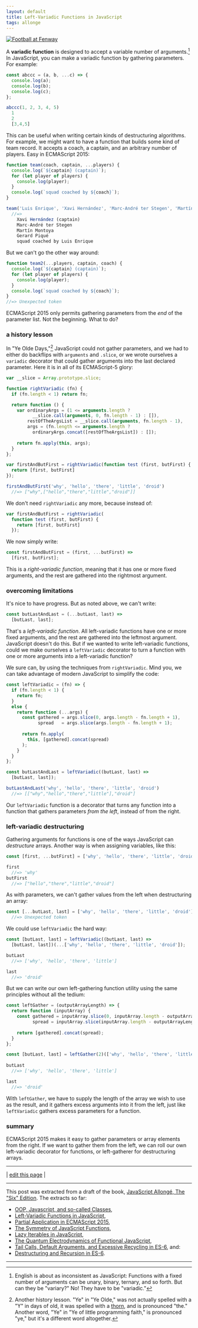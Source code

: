 ```yaml
---
layout: default
title: Left-Variadic Functions in JavaScript
tags: allonge
---
```


[![Football at Fenway](/assets/images/football-at-fenway.jpg)](https://www.flickr.com/photos/ekilby/7651165338 "Football at Fenway Pregame Lineups (c) 2012 Eric Kilby")

A **variadic function** is designed to accept a variable number of arguments.[^eng] In JavaScript, you can make a variadic function by gathering parameters. For example:

[^eng]: English is about as inconsistent as JavaScript: Functions with a fixed number of arguments can be unary, binary, ternary, and so forth. But can they be "variary?" No! They have to be "variadic."

```javascript
const abccc = (a, b, ...c) => {
  console.log(a);
  console.log(b);
  console.log(c);
};

abccc(1, 2, 3, 4, 5)
  1
  2
  [3,4,5]
```

This can be useful when writing certain kinds of destructuring algorithms. For example, we might want to have a function that builds some kind of team record. It accepts a coach, a captain, and an arbitrary number of players. Easy in ECMAScript 2015:

```javascript
function team(coach, captain, ...players) {
  console.log(`${captain} (captain)`);
  for (let player of players) {
    console.log(player);
  }
  console.log(`squad coached by ${coach}`);
}

team('Luis Enrique', 'Xavi Hernández', 'Marc-André ter Stegen', 'Martín Montoya', 'Gerard Piqué')
  //=>
    Xavi Hernández (captain)
    Marc-André ter Stegen
    Martín Montoya
    Gerard Piqué
    squad coached by Luis Enrique
```

But we can't go the other way around:

```javascript
function team2(...players, captain, coach) {
  console.log(`${captain} (captain)`);
  for (let player of players) {
    console.log(player);
  }
  console.log(`squad coached by ${coach}`);
}
//=> Unexpected token
```

ECMAScript 2015 only permits gathering parameters from the *end* of the parameter list. Not the beginning. What to do?

### a history lesson

In "Ye Olde Days,"[^ye] JavaScript could not gather parameters, and we had to either do backflips with `arguments` and `.slice`, or we wrote ourselves a `variadic` decorator that could gather arguments into the last declared parameter. Here it is in all of its ECMAScript-5 glory:

[^ye]: Another history lesson. "Ye" in "Ye Olde," was not actually spelled with a "Y" in days of old, it was spelled with a [thorn](https://en.wikipedia.org/wiki/Thorn_(letter)), and is pronounced "the." Another word, "Ye" in "Ye of little programming faith," is pronounced "ye," but it's a different word altogether.

```javascript
var __slice = Array.prototype.slice;

function rightVariadic (fn) {
  if (fn.length < 1) return fn;

  return function () {
    var ordinaryArgs = (1 <= arguments.length ? 
          __slice.call(arguments, 0, fn.length - 1) : []),
        restOfTheArgsList = __slice.call(arguments, fn.length - 1),
        args = (fn.length <= arguments.length ?
          ordinaryArgs.concat([restOfTheArgsList]) : []);
    
    return fn.apply(this, args);
  }
};

var firstAndButFirst = rightVariadic(function test (first, butFirst) {
  return [first, butFirst]
});

firstAndButFirst('why', 'hello', 'there', 'little', 'droid')
  //=> ["why",["hello","there","little","droid"]]
```

We don't need `rightVariadic` any more, because instead of:

```javascript
var firstAndButFirst = rightVariadic(
  function test (first, butFirst) {
    return [first, butFirst]
  });
```

We now simply write:

```javascript
const firstAndButFirst = (first, ...butFirst) =>
  [first, butFirst];
```

This is a *right-variadic function*, meaning that it has one or more fixed arguments, and the rest are gathered into the rightmost argument.

### overcoming limitations

It's nice to have progress. But as noted above, we can't write:

```javascript
const butLastAndLast = (...butLast, last) =>
  [butLast, last];
```

That's a *left-variadic function*. All left-variadic functions have one or more fixed arguments, and the rest are gathered into the leftmost argument. JavaScript doesn't do this. But if we wanted to write left-variadic functions, could we make ourselves a `leftVariadic` decorator to turn a function with one or more arguments into a left-variadic function?

We sure can, by using the techniques from `rightVariadic`. Mind you, we can take advantage of modern JavaScript to simplify the code:

```javascript
const leftVariadic = (fn) => {
  if (fn.length < 1) {
    return fn;
  }
  else {
    return function (...args) {
      const gathered = args.slice(0, args.length - fn.length + 1),
            spread   = args.slice(args.length - fn.length + 1);
            
      return fn.apply(
        this, [gathered].concat(spread)
      );
    }
  }
};

const butLastAndLast = leftVariadic((butLast, last) =>
  [butLast, last]);

butLastAndLast('why', 'hello', 'there', 'little', 'droid')
  //=> [["why","hello","there","little"],"droid"]
```

Our `leftVariadic` function is a decorator that turns any function into a function that gathers parameters *from the left*, instead of from the right.

### left-variadic destructuring

Gathering arguments for functions is one of the ways JavaScript can *destructure* arrays. Another way is when assigning variables, like this:

```javascript
const [first, ...butFirst] = ['why', 'hello', 'there', 'little', 'droid'];

first
  //=> 'why'
butFirst
  //=> ["hello","there","little","droid"]
```

As with parameters, we can't gather values from the left when destructuring an array:

```javascript
const [...butLast, last] = ['why', 'hello', 'there', 'little', 'droid'];
  //=> Unexpected token
```

We could use `leftVariadic` the hard way:

```javascript
const [butLast, last] = leftVariadic((butLast, last) =>
  [butLast, last])(...['why', 'hello', 'there', 'little', 'droid']);

butLast
  //=> ['why', 'hello', 'there', 'little']

last
  //=> 'droid'
```

But we can write our own left-gathering function utility using the same principles without all the tedium:

```javascript
const leftGather = (outputArrayLength) => {
  return function (inputArray) {
    const gathered = inputArray.slice(0, inputArray.length - outputArrayLength + 1),
          spread = inputArray.slice(inputArray.length - outputArrayLength + 1);
          
    return [gathered].concat(spread);
  }
};

const [butLast, last] = leftGather(2)(['why', 'hello', 'there', 'little', 'droid']);
  
butLast
  //=> ['why', 'hello', 'there', 'little']

last
  //=> 'droid'
```

With `leftGather`, we have to supply the length of the array we wish to use as the result, and it gathers excess arguments into it from the left, just like `leftVariadic` gathers excess parameters for a function.

### summary

ECMAScript 2015 makes it easy to gather parameters or array elements from the right. If we want to gather them from the left, we can roll our own left-variadic decorator for functions, or left-gatherer for destructuring arrays.

---

| [edit this page](https://github.com/raganwald/raganwald.github.com/edit/master/_posts/2015-04-03-left-variadic.md) |

---

This post was extracted from a draft of the book, [JavaScript Allongé, The "Six" Edition][ja6]. The extracts so far:

* [OOP, Javascript, and so-called Classes](http://raganwald.com/2015/05/11/javascript-classes.html),
* [Left-Variadic Functions in JavaScript](http://raganwald.com/2015/04/03/left-variadic.html),
* [Partial Application in ECMAScript 2015](http://raganwald.com/2015/04/01/partial-application.html),
* [The Symmetry of JavaScript Functions](http://raganwald.com/2015/03/12/symmetry.html),
* [Lazy Iterables in JavaScript](http://raganwald.com/2015/02/17/lazy-iteratables-in-javascript.html),
* [The Quantum Electrodynamics of Functional JavaScript](http://raganwald.com/2015/02/13/functional-quantum-electrodynamics.html),
* [Tail Calls, Default Arguments, and Excessive Recycling in ES-6](http://raganwald.com/2015/02/07/tail-calls-defult-arguments-recycling.html), and:
* [Destructuring and Recursion in ES-6](http://raganwald.com/2015/02/02/destructuring.html).

[ja6]: https://leanpub.com/b/buyjavascriptallongthesixeditiongetjavascriptallongfree

---